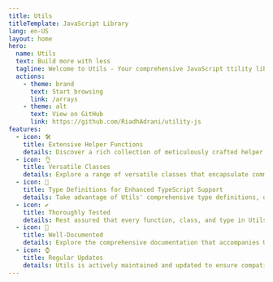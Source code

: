 ```yaml
---
title: Utils
titleTemplate: JavaScript Library
lang: en-US
layout: home
hero:
  name: Utils
  text: Build more with less
  tagline: Welcome to Utils - Your comprehensive JavaScript ttility library
  actions:
    - theme: brand
      text: Start browsing
      link: /arrays
    - theme: alt
      text: View on GitHub
      link: https://github.com/RiadhAdrani/utility-js
features:
  - icon: 🛠️
    title: Extensive Helper Functions
    details: Discover a rich collection of meticulously crafted helper functions designed to streamline your JavaScript development process. From common tasks to complex operations, Utils has got you covered.
  - icon: 👌
    title: Versatile Classes
    details: Explore a range of versatile classes that encapsulate commonly used functionalities, enabling you to build robust and modular applications. Utils provides well-designed classes that can be easily extended or customized to suit your specific needs.
  - icon: 📏
    title: Type Definitions for Enhanced TypeScript Support
    details: Take advantage of Utils' comprehensive type definitions, designed to enhance your TypeScript development experience. Achieve better code quality, improved maintainability, and catch errors early with type checking support.
  - icon: ✔️
    title: Thoroughly Tested
    details: Rest assured that every function, class, and type in Utils has undergone extensive testing. Our rigorous testing practices ensure the reliability and stability of the library, providing you with confidence in its performance.
  - icon: 📃
    title: Well-Documented
    details: Explore the comprehensive documentation that accompanies Utils. Clear and concise explanations, code examples, and usage guidelines help you quickly grasp the library's capabilities, making it easy to leverage its power in your projects.
  - icon: ⌚
    title: Regular Updates
    details: Utils is actively maintained and updated to ensure compatibility with the latest JavaScript standards and best practices. Benefit from the latest features, bug fixes, and performance optimizations as our library evolves.
---
```

